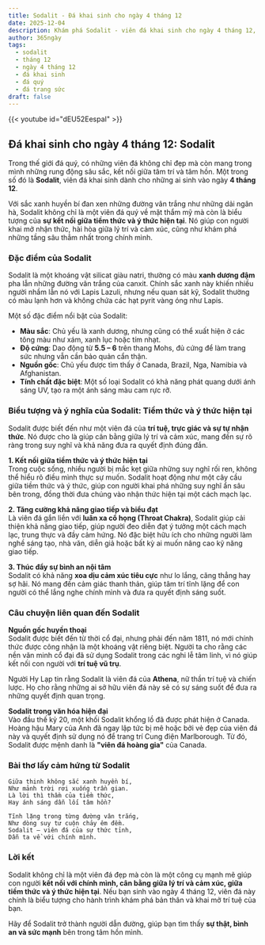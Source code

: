```yaml
---
title: Sodalit - Đá khai sinh cho ngày 4 tháng 12
date: 2025-12-04
description: Khám phá Sodalit - viên đá khai sinh cho ngày 4 tháng 12, biểu tượng của Tiềm thức và ý thức hiện tại. Cùng tìm hiểu ý nghĩa sâu sắc của viên đá độc đáo này.
author: 365ngày
tags:
  - sodalit
  - tháng 12
  - ngày 4 tháng 12
  - đá khai sinh
  - đá quý
  - đá trang sức
draft: false
---
```


{{< youtube id="dEU52EespaI" >}}

## Đá khai sinh cho ngày 4 tháng 12: Sodalit

Trong thế giới đá quý, có những viên đá không chỉ đẹp mà còn mang trong mình những rung động sâu sắc, kết nối giữa tâm trí và tâm hồn. Một trong số đó là **Sodalit**, viên đá khai sinh dành cho những ai sinh vào ngày **4 tháng 12**.

Với sắc xanh huyền bí đan xen những đường vân trắng như những dải ngân hà, Sodalit không chỉ là một viên đá quý về mặt thẩm mỹ mà còn là biểu tượng của **sự kết nối giữa tiềm thức và ý thức hiện tại**. Nó giúp con người khai mở nhận thức, hài hòa giữa lý trí và cảm xúc, cũng như khám phá những tầng sâu thẳm nhất trong chính mình.

### Đặc điểm của Sodalit

Sodalit là một khoáng vật silicat giàu natri, thường có màu **xanh dương đậm** pha lẫn những đường vân trắng của canxit. Chính sắc xanh này khiến nhiều người nhầm lẫn nó với Lapis Lazuli, nhưng nếu quan sát kỹ, Sodalit thường có màu lạnh hơn và không chứa các hạt pyrit vàng óng như Lapis.

Một số đặc điểm nổi bật của Sodalit:

- **Màu sắc**: Chủ yếu là xanh dương, nhưng cũng có thể xuất hiện ở các tông màu như xám, xanh lục hoặc tím nhạt.
- **Độ cứng**: Dao động từ **5.5 – 6** trên thang Mohs, đủ cứng để làm trang sức nhưng vẫn cần bảo quản cẩn thận.
- **Nguồn gốc**: Chủ yếu được tìm thấy ở Canada, Brazil, Nga, Namibia và Afghanistan.
- **Tính chất đặc biệt**: Một số loại Sodalit có khả năng phát quang dưới ánh sáng UV, tạo ra một ánh sáng màu cam rực rỡ.

### Biểu tượng và ý nghĩa của Sodalit: Tiềm thức và ý thức hiện tại

Sodalit được biết đến như một viên đá của **trí tuệ, trực giác và sự tự nhận thức**. Nó được cho là giúp cân bằng giữa lý trí và cảm xúc, mang đến sự rõ ràng trong suy nghĩ và khả năng đưa ra quyết định đúng đắn.

**1. Kết nối giữa tiềm thức và ý thức hiện tại**  
Trong cuộc sống, nhiều người bị mắc kẹt giữa những suy nghĩ rối ren, không thể hiểu rõ điều mình thực sự muốn. Sodalit hoạt động như một cây cầu giữa tiềm thức và ý thức, giúp con người khai phá những suy nghĩ ẩn sâu bên trong, đồng thời đưa chúng vào nhận thức hiện tại một cách mạch lạc.

**2. Tăng cường khả năng giao tiếp và biểu đạt**  
Là viên đá gắn liền với **luân xa cổ họng (Throat Chakra)**, Sodalit giúp cải thiện khả năng giao tiếp, giúp người đeo diễn đạt ý tưởng một cách mạch lạc, trung thực và đầy cảm hứng. Nó đặc biệt hữu ích cho những người làm nghề sáng tạo, nhà văn, diễn giả hoặc bất kỳ ai muốn nâng cao kỹ năng giao tiếp.

**3. Thúc đẩy sự bình an nội tâm**  
Sodalit có khả năng **xoa dịu cảm xúc tiêu cực** như lo lắng, căng thẳng hay sợ hãi. Nó mang đến cảm giác thanh thản, giúp tâm trí tĩnh lặng để con người có thể lắng nghe chính mình và đưa ra quyết định sáng suốt.

### Câu chuyện liên quan đến Sodalit

**Nguồn gốc huyền thoại**  
Sodalit được biết đến từ thời cổ đại, nhưng phải đến năm 1811, nó mới chính thức được công nhận là một khoáng vật riêng biệt. Người ta cho rằng các nền văn minh cổ đại đã sử dụng Sodalit trong các nghi lễ tâm linh, vì nó giúp kết nối con người với **trí tuệ vũ trụ**.

Người Hy Lạp tin rằng Sodalit là viên đá của **Athena**, nữ thần trí tuệ và chiến lược. Họ cho rằng những ai sở hữu viên đá này sẽ có sự sáng suốt để đưa ra những quyết định quan trọng.

**Sodalit trong văn hóa hiện đại**  
Vào đầu thế kỷ 20, một khối Sodalit khổng lồ đã được phát hiện ở Canada. Hoàng hậu Mary của Anh đã ngay lập tức bị mê hoặc bởi vẻ đẹp của viên đá này và quyết định sử dụng nó để trang trí Cung điện Marlborough. Từ đó, Sodalit được mệnh danh là **"viên đá hoàng gia"** của Canada.

### Bài thơ lấy cảm hứng từ Sodalit

	Giữa thinh không sắc xanh huyền bí,  
	Như mảnh trời rơi xuống trần gian.  
	Là lời thì thầm của tiềm thức,  
	Hay ánh sáng dẫn lối tâm hồn?
	
	Tĩnh lặng trong từng đường vân trắng,  
	Như dòng suy tư cuộn chảy êm đềm.  
	Sodalit – viên đá của sự thức tỉnh,  
	Dẫn ta về với chính mình.

### Lời kết

Sodalit không chỉ là một viên đá đẹp mà còn là một công cụ mạnh mẽ giúp con người **kết nối với chính mình, cân bằng giữa lý trí và cảm xúc, giữa tiềm thức và ý thức hiện tại**. Nếu bạn sinh vào ngày 4 tháng 12, viên đá này chính là biểu tượng cho hành trình khám phá bản thân và khai mở trí tuệ của bạn.

Hãy để Sodalit trở thành người dẫn đường, giúp bạn tìm thấy **sự thật, bình an và sức mạnh** bên trong tâm hồn mình.